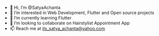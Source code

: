 - 👋 Hi, I’m @SatyaAchanta
- 👀 I’m interested in Web Development, Flutter and Open source projects
- 🌱 I’m currently learning Flutter
- 💞️ I’m looking to collaborate on Hairstylist Appointment App
- 📫 Reach me at its_satya_achanta@yahoo.com 

<!---
SatyaAchanta/SatyaAchanta is a ✨ special ✨ repository because its `README.md` (this file) appears on your GitHub profile.
You can click the Preview link to take a look at your changes.
--->
